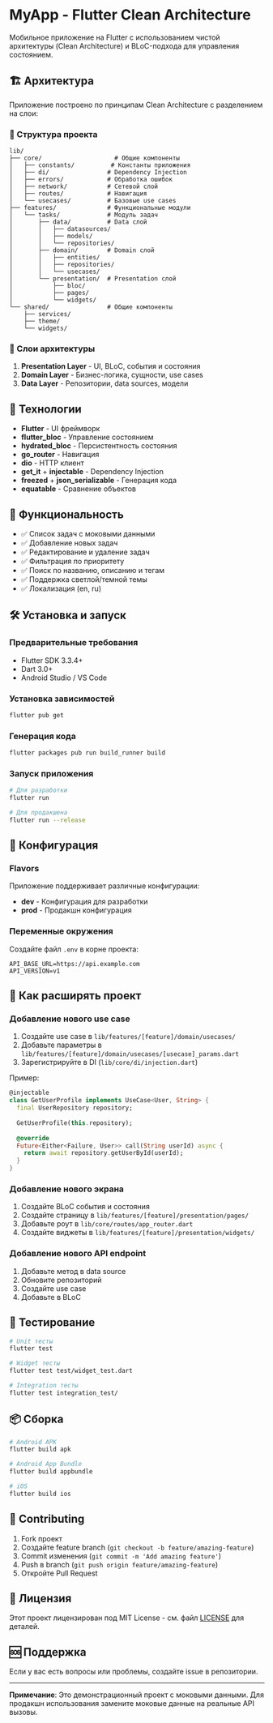 # MyApp - Flutter Clean Architecture

Мобильное приложение на Flutter с использованием чистой архитектуры (Clean Architecture) и BLoC-подхода для управления состоянием.

## 🏗️ Архитектура

Приложение построено по принципам Clean Architecture с разделением на слои:

### 📁 Структура проекта

```
lib/
├── core/                    # Общие компоненты
│   ├── constants/          # Константы приложения
│   ├── di/                # Dependency Injection
│   ├── errors/            # Обработка ошибок
│   ├── network/           # Сетевой слой
│   ├── routes/            # Навигация
│   └── usecases/          # Базовые use cases
├── features/              # Функциональные модули
│   └── tasks/             # Модуль задач
│       ├── data/          # Data слой
│       │   ├── datasources/
│       │   ├── models/
│       │   └── repositories/
│       ├── domain/        # Domain слой
│       │   ├── entities/
│       │   ├── repositories/
│       │   └── usecases/
│       └── presentation/  # Presentation слой
│           ├── bloc/
│           ├── pages/
│           └── widgets/
└── shared/                # Общие компоненты
    ├── services/
    ├── theme/
    └── widgets/
```

### 🎯 Слои архитектуры

1. **Presentation Layer** - UI, BLoC, события и состояния
2. **Domain Layer** - Бизнес-логика, сущности, use cases
3. **Data Layer** - Репозитории, data sources, модели

## 🚀 Технологии

- **Flutter** - UI фреймворк
- **flutter_bloc** - Управление состоянием
- **hydrated_bloc** - Персистентность состояния
- **go_router** - Навигация
- **dio** - HTTP клиент
- **get_it** + **injectable** - Dependency Injection
- **freezed** + **json_serializable** - Генерация кода
- **equatable** - Сравнение объектов

## 📱 Функциональность

- ✅ Список задач с моковыми данными
- ✅ Добавление новых задач
- ✅ Редактирование и удаление задач
- ✅ Фильтрация по приоритету
- ✅ Поиск по названию, описанию и тегам
- ✅ Поддержка светлой/темной темы
- ✅ Локализация (en, ru)

## 🛠️ Установка и запуск

### Предварительные требования

- Flutter SDK 3.3.4+
- Dart 3.0+
- Android Studio / VS Code

### Установка зависимостей

```bash
flutter pub get
```

### Генерация кода

```bash
flutter packages pub run build_runner build
```

### Запуск приложения

```bash
# Для разработки
flutter run

# Для продакшена
flutter run --release
```

## 🔧 Конфигурация

### Flavors

Приложение поддерживает различные конфигурации:

- **dev** - Конфигурация для разработки
- **prod** - Продакшн конфигурация

### Переменные окружения

Создайте файл `.env` в корне проекта:

```env
API_BASE_URL=https://api.example.com
API_VERSION=v1
```

## 📖 Как расширять проект

### Добавление нового use case

1. Создайте use case в `lib/features/[feature]/domain/usecases/`
2. Добавьте параметры в `lib/features/[feature]/domain/usecases/[usecase]_params.dart`
3. Зарегистрируйте в DI (`lib/core/di/injection.dart`)

Пример:
```dart
@injectable
class GetUserProfile implements UseCase<User, String> {
  final UserRepository repository;
  
  GetUserProfile(this.repository);
  
  @override
  Future<Either<Failure, User>> call(String userId) async {
    return await repository.getUserById(userId);
  }
}
```

### Добавление нового экрана

1. Создайте BLoC события и состояния
2. Создайте страницу в `lib/features/[feature]/presentation/pages/`
3. Добавьте роут в `lib/core/routes/app_router.dart`
4. Создайте виджеты в `lib/features/[feature]/presentation/widgets/`

### Добавление нового API endpoint

1. Добавьте метод в data source
2. Обновите репозиторий
3. Создайте use case
4. Добавьте в BLoC

## 🧪 Тестирование

```bash
# Unit тесты
flutter test

# Widget тесты
flutter test test/widget_test.dart

# Integration тесты
flutter test integration_test/
```

## 📦 Сборка

```bash
# Android APK
flutter build apk

# Android App Bundle
flutter build appbundle

# iOS
flutter build ios
```

## 🤝 Contributing

1. Fork проект
2. Создайте feature branch (`git checkout -b feature/amazing-feature`)
3. Commit изменения (`git commit -m 'Add amazing feature'`)
4. Push в branch (`git push origin feature/amazing-feature`)
5. Откройте Pull Request

## 📄 Лицензия

Этот проект лицензирован под MIT License - см. файл [LICENSE](LICENSE) для деталей.

## 🆘 Поддержка

Если у вас есть вопросы или проблемы, создайте issue в репозитории.

---

**Примечание**: Это демонстрационный проект с моковыми данными. Для продакшн использования замените моковые данные на реальные API вызовы.
